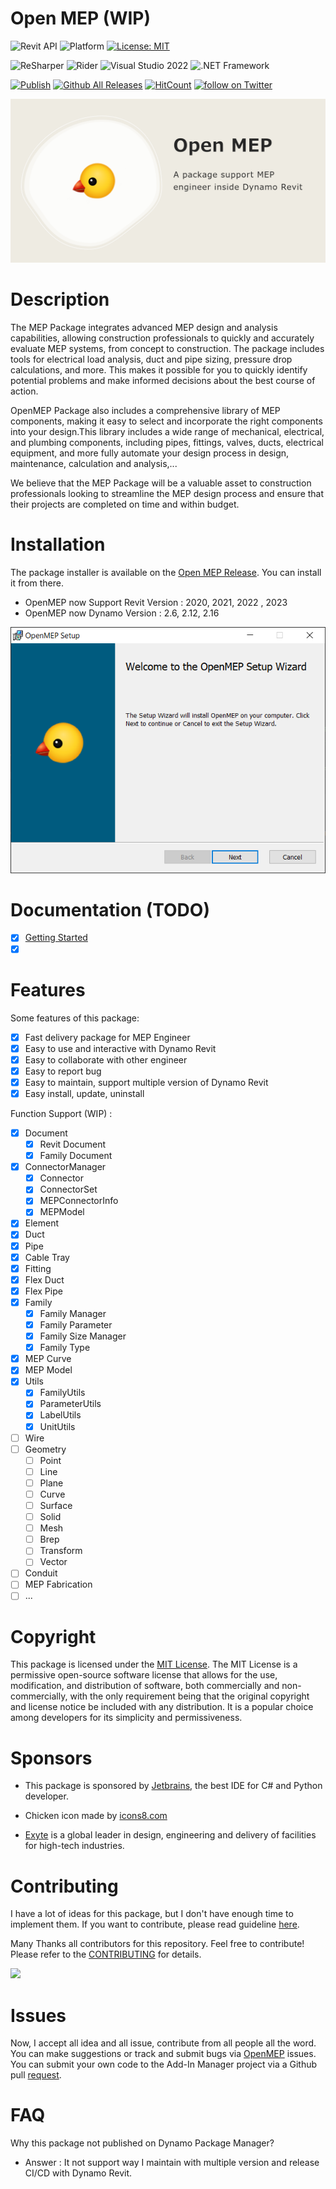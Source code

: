# Open MEP (WIP)

![Revit API](https://img.shields.io/badge/Revit%20API%202023-blue.svg) ![Platform](https://img.shields.io/badge/platform-Windows-lightgray.svg) [![License: MIT](https://img.shields.io/badge/License-MIT-yellow.svg)](https://opensource.org/licenses/MIT)

![ReSharper](https://img.shields.io/badge/ReSharper-2022-yellow) ![Rider](https://img.shields.io/badge/Rider-2022-yellow) ![Visual Studio 2022](https://img.shields.io/badge/Visual_Studio_2022-yellow) ![.NET Framework](https://img.shields.io/badge/.NET_6.0-yellow)

[![Publish](../../actions/workflows/Workflow.yml/badge.svg)](../../actions)
[![Github All Releases](https://img.shields.io/github/downloads/chuongmep/openmep/total?color=blue&label=Download)]()
[![HitCount](https://hits.dwyl.com/chuongmep/openmep.svg?style=flat-square)](http://hits.dwyl.com/chuongmep/openmep)
<a href="https://twitter.com/intent/follow?screen_name=chuongmep">
<img src="https://img.shields.io/twitter/follow/chuongmep?style=social&logo=twitter"
alt="follow on Twitter"></a>

![](docs/img/openmep.png)

# Description

The MEP Package integrates advanced MEP design and analysis capabilities, allowing construction professionals to quickly
and accurately evaluate MEP systems, from concept to construction. The package includes tools for electrical load
analysis, duct and pipe sizing, pressure drop calculations, and more. This makes it possible for you to quickly identify
potential problems and make informed decisions about the best course of action.

OpenMEP Package also includes a comprehensive library of MEP components, making it easy to select and incorporate the
right components into your design.This library includes a wide range of mechanical, electrical, and plumbing components,
including pipes, fittings, valves, ducts, electrical equipment, and more fully automate your design process in design,
maintenance, calculation and analysis,...

We believe that the MEP Package will be a valuable asset to construction professionals looking to streamline the MEP
design process and ensure that their projects are completed on time and within budget.

# Installation

The package installer is available on the [Open MEP Release](https://github.com/chuongmep/OpenMEP/releases/latest). You
can install it from there.

- OpenMEP now Support Revit Version : 2020, 2021, 2022 , 2023
- OpenMEP now Dynamo Version : 2.6, 2.12, 2.16

![](docs/img/install.png)

# Documentation (TODO)
- [x] [Getting Started](docs/getting-started.md)
- [x] [](docs/dynamo-revit.md)

# Features

Some features of this package:

- [x] Fast delivery package for MEP Engineer
- [x] Easy to use and interactive with Dynamo Revit
- [x] Easy to collaborate with other engineer
- [x] Easy to report bug
- [x] Easy to maintain, support multiple version of Dynamo Revit
- [x] Easy install, update, uninstall

Function Support (WIP) :

- [x] Document
    - [x] Revit Document
    - [x] Family Document
- [x] ConnectorManager
    - [x] Connector
    - [x] ConnectorSet
    - [x] MEPConnectorInfo
    - [x] MEPModel
- [x] Element
- [x] Duct
- [x] Pipe
- [x] Cable Tray
- [x] Fitting
- [x] Flex Duct
- [x] Flex Pipe
- [x] Family
    - [x] Family Manager
    - [x] Family Parameter
    - [x] Family Size Manager
    - [x] Family Type
- [x] MEP Curve
- [x] MEP Model
- [x] Utils
  - [x] FamilyUtils   
  - [x] ParameterUtils
  - [x] LabelUtils
  - [x] UnitUtils
- [ ] Wire
- [ ] Geometry
    - [ ] Point
    - [ ] Line
    - [ ] Plane
    - [ ] Curve
    - [ ] Surface
    - [ ] Solid
    - [ ] Mesh
    - [ ] Brep
    - [ ] Transform
    - [ ] Vector
- [ ] Conduit
- [ ] MEP Fabrication
- [ ] ...

# Copyright

This package is licensed under the [MIT License](LICENSE.md).
The MIT License is a permissive open-source software license that allows for the use, modification, and distribution of
software, both commercially and non-commercially, with the only requirement being that the original copyright and
license notice be included with any distribution. It is a popular choice among developers for its simplicity and
permissiveness.

# Sponsors

- This package is sponsored by [Jetbrains](https://www.jetbrains.com/?from=OpenMEP), the best IDE for C# and Python
  developer.
- Chicken icon made by [icons8.com](https://icons8.com/)

- [Exyte](https://www.exyte.net/en) is a global leader in design, engineering and delivery of facilities for high-tech
  industries.

# Contributing

I have a lot of ideas for this package, but I don't have enough time to implement them. If you want to contribute,
please read guideline [here](CONTRIBUTING.md).

Many Thanks all contributors for this repository. Feel free to contribute!
Please refer to the [CONTRIBUTING](CONTRIBUTING.md) for details.

<a href = "https://github.com/chuongmep/openmep/graphs/contributors">
  <img src = "https://contrib.rocks/image?repo=chuongmep/openmep"/>
</a>

# Issues

Now, I accept all idea and all issue, contribute from all people all the word.
You can make suggestions or track and submit bugs via [OpenMEP](https://github.com/chuongmep/OpenMEP/issues) issues. You
can submit your own code to the Add-In Manager
project via a Github pull [request](https://github.com/chuongmep/OpenMEP/pulls).

# FAQ

Why this package not published on Dynamo Package Manager?

- Answer : It not support way I maintain with multiple version and release CI/CD with Dynamo Revit.
